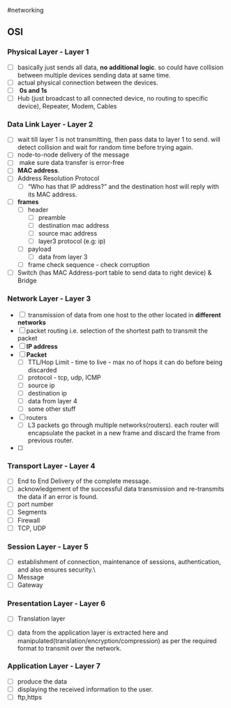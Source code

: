 #networking 
## OSI

### Physical Layer - Layer 1
- [ ] basically just sends all data, **no additional logic**. so could have collision between multiple devices sending data at same time.
- [ ] actual physical connection between the devices.
- [ ]  **0s and 1s**
- [ ] Hub (just broadcast to all connected device, no routing to specific device), Repeater, Modem, Cables

### Data Link Layer  - Layer 2
- [ ] wait till layer 1 is not transmitting, then pass data to layer 1 to send. will detect collision and wait for random time before trying again.
- [ ] node-to-node delivery of the message
- [ ]  make sure data transfer is error-free
- [ ] **MAC address**.
- [ ] Address Resolution Protocol
	- [ ] “Who has that IP address?” and the destination host will reply with its MAC address.
- [ ] **frames**
    - [ ] header
        - [ ] preamble
        - [ ] destination mac address
        - [ ] source mac address
        - [ ] layer3 protocol (e.g: ip)
    - [ ] payload
        - [ ] data from layer 3
    - [ ] frame check sequence - check corruption
- [ ] Switch (has MAC Address-port table to send data to right device) & Bridge

### Network Layer - Layer 3
- [ ]  transmission of data from one host to the other located in **different networks**
- [ ] packet routing i.e. selection of the shortest path to transmit the packet
- [ ] **IP address**
- [ ] **Packet**
    - [ ] TTL/Hop Limit - time to live - max no of hops it can do before being discarded
    - [ ] protocol - tcp, udp, ICMP
    - [ ] source ip
    - [ ] destination ip
    - [ ] data from layer 4
    - [ ] some other stuff
- [ ] routers
    - [ ] L3 packets go through multiple networks(routers). each router will encapsulate the packet in a new frame and discard the frame from previous router.
- [ ] 

### Transport Layer - Layer 4
- [ ] End to End Delivery of the complete message.
- [ ] acknowledgement of the successful data transmission and re-transmits the data if an error is found.
- [ ] port number
- [ ] Segments
- [ ] Firewall
- [ ] TCP, UDP

### Session Layer - Layer 5
- [ ] establishment of connection, maintenance of sessions, authentication, and also ensures security.\
- [ ] Message
- [ ] Gateway

### Presentation Layer - Layer 6
- [ ] Translation layer
- [ ] data from the application layer is extracted here and manipulated(translation/encryption/compression) as per the required format to transmit over the network.


### Application Layer - Layer 7
- [ ] produce the data
- [ ] displaying the received information to the user.
- [ ] ftp,https